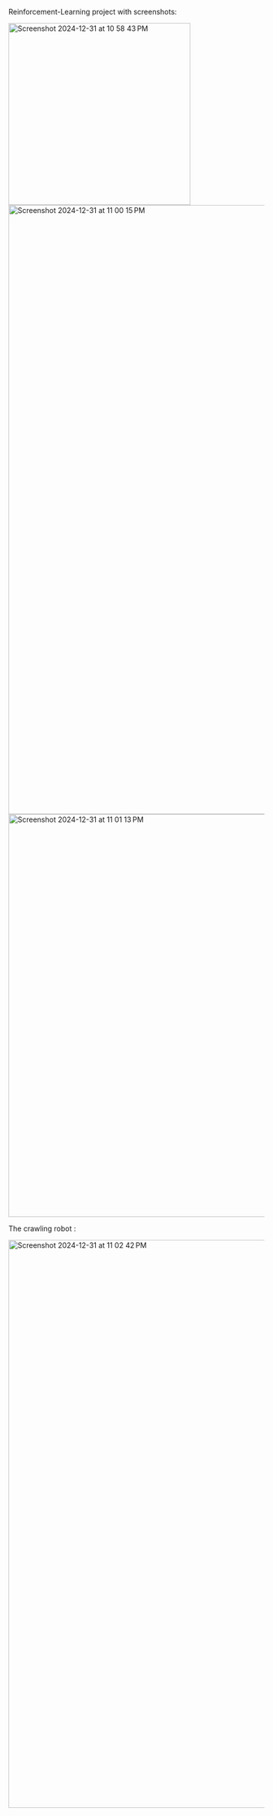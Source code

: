 Reinforcement-Learning project with screenshots:

<img width="358" alt="Screenshot 2024-12-31 at 10 58 43 PM" src="https://github.com/user-attachments/assets/f6d22a90-61bf-4f39-a305-4a0ea5d1e9ea" />

<img width="1199" alt="Screenshot 2024-12-31 at 11 00 15 PM" src="https://github.com/user-attachments/assets/53e240ad-f8cc-4584-8585-4a1a88568685" />

<img width="793" alt="Screenshot 2024-12-31 at 11 01 13 PM" src="https://github.com/user-attachments/assets/b3f1c6f0-4c1a-4d49-a59a-a60c4c9bebfa" />

The crawling robot :

<img width="1118" alt="Screenshot 2024-12-31 at 11 02 42 PM" src="https://github.com/user-attachments/assets/9ddc0f0a-b843-4241-a901-35ba6b8dbbff" />

